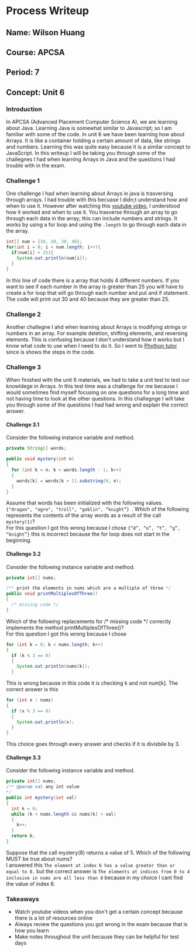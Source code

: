 # Process Writeup

## Name: Wilson Huang
## Course: APCSA
## Period: 7
## Concept: Unit 6

### Introduction
In APCSA (Advanced Placement Computer Science A), we are learning about Java. Learning Java is somewhat similar to Javascript; so I am familiar with some of the code. In unit 6 we have been learning how about Arrays. It is like a container holding a certain amount of data, like strings and numbers. Learning this was quite easy because it is a similar concept to JavaScript. In this writeup I will be taking you through some of the challegnes I had when learning Arrays in Java and the questions I had trouble with in the exam. 

### Challenge 1
One challenge I had when learning about Arrays in java is trasversing through arrays. I had trouble with this becuase I didn;t understand how and when to use it. However after watching this [youtube video](https://www.youtube.com/watch?v=A31qPGH43Gw), I understood how it worked and when to use it. You trasverse through an array to go through each data in the array; this can include numbers and strings. It works by using a for loop and using the `.length` to go through each data in the array.
```Java
int[] num = {10, 20, 30, 40};
for(int i = 0; i < num.length; i++){
  if(num[i] > 25){
    System.out.println(num[i]);
  }
}
```
In this line of code there is a array that holds 4 different numbers. If you want to see if each number in the array is greater than 25 you will have to create a for loop that will go through each number and put and if statement. The code will print out 30 and 40 because they are greater than 25. 

### Challenge 2
Another challegne I ahd when learning about Arrays is modifying strings or numbers in an array. For example deletion, shifting elements, and reversing elements. This is confusing because I don't understand how it works but I know what code to use when I need to do it. So I went to [Phython tutor](https://pythontutor.com/visualize.html#mode=edit) since is shows the steps in the code. 



### Challenge 3
When finished with the unit 6 materials, we had to take a unit test to test our knowldege in Arrays. In this test time was a challenge for me because I would sometimes find myself focusing on one questions for a long time and not having time to look at the other questions. In this challegnge I will take you through some of the questions I had had wrong and explain the correct answer. 

#### Challenge 3.1
Consider the following instance variable and method.
```Java
private String[] words;

public void mystery(int n)
{
  for (int k = n; k < words.length - 1; k++)
  {
    words[k] = words[k + 1].substring(0, n);
  }
}
```
Assume that words has been initialized with the following values. `{"dragon", "ogre", "troll", "goblin", “knight”} `. Which of the following represents the contents of the array words as a result of the call `mystery(1)`?
<br>For this question I got this wrong because I chose `{“d”, “o”, “t”, “g”, “knight”}` this is incorrect because the for loop does not start in the beginning.</br>

#### Challenge 3.2
Consider the following instance variable and method.
```java
private int[] nums;

/** print the elements in nums which are a multiple of three */
public void printMultiplesOfThree()
{
  /* missing code */
}
```
Which of the following replacements for /* missing code */ correctly implements the method printMultiplesOfThree()?
<br>For this question I got this wrong because I chose</br>
```java
for (int k = 0; k < nums.length; k++)
{
  if (k % 3 == 0)
  {
    System.out.println(nums[k]);
  }
```
This is wrong because in this code it is checking k and not num[k]. The correct answer is this
```java
for (int x : nums)
{
  if (x % 3 == 0)
  {
    System.out.println(x);
  }
}
```
This choice goes through every answer and checks if it is divisbile by 3.
#### Challenge 3.3
Consider the following instance variable and method.
```java
private int[] nums;
/** @param val any int value
*/
public int mystery(int val)
{
  int k = 0;
  while (k < nums.length && nums[k] < val)
  {
    k++;
  }
  return k;
}
```
Suppose that the call mystery(8) returns a value of 5. Which of the following MUST be true about nums?
<br>I answered this `The element at index 6 has a value greater than or equal to 8.` but the correct answer is `The elements at indices from 0 to 4 inclusive in nums are all less than 8` because in my choice I cant find the value of index 6.</br>

### Takeaways 
* Watch youtube videos when you don't get a certain concept because there is a lot of resources online
* Always review the questions you got wrong in the exam because that is how you learn
* Make notes throughout the unit because they can be helpful for test days






